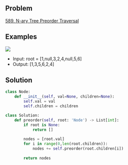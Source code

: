Problem
-------
[589. N-ary Tree Preorder Traversal](https://leetcode.com/problems/n-ary-tree-preorder-traversal/)

Examples
--------
![](https://assets.leetcode.com/uploads/2018/10/12/narytreeexample.png)
- Input: root = [1,null,3,2,4,null,5,6]
- Output: [1,3,5,6,2,4]

Solution
--------

```python
class Node:
    def __init__(self, val=None, children=None):
        self.val = val
        self.children = children

class Solution:
    def preorder(self, root: 'Node') -> List[int]:
        if root is None:
            return []
        
        nodes = [root.val]
        for i in range(0,len(root.children)):
            nodes += self.preorder(root.children[i])
        
        return nodes
```
